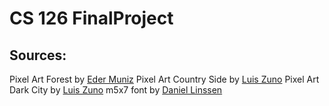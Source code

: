 # CS 126 FinalProject
## Sources:
Pixel Art Forest by [Eder Muniz](https://edermunizz.itch.io/free-pixel-art-forest)
Pixel Art Country Side by [Luis Zuno](https://ansimuz.itch.io/country-side-platfformer-)
Pixel Art Dark City by [Luis Zuno](https://ansimuz.itch.io/industrial-parallax-background)
m5x7 font by [Daniel Linssen](https://managore.itch.io/m5x7)

